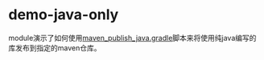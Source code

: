 demo-java-only
==============

module演示了如何使用[maven_publish_java.gradle][1]脚本来将使用纯java编写的库发布到指定的maven仓库。


[1]: https://github.com/qxtx244/IdeaMavenPublish/blob/master/scripts/Gradle7.x_after/maven_publish_java.gradle
